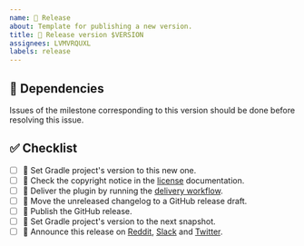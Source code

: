 ```yaml
---
name: 🔖 Release
about: Template for publishing a new version.
title: 🔖 Release version $VERSION
assignees: LVMVRQUXL
labels: release
---
```


## 🔗 Dependencies

Issues of the milestone corresponding to this version should be done before resolving this issue.

## ✅ Checklist

- [ ] 🔖 Set Gradle project's version to this new one.
- [ ] 📄 Check the copyright notice in the [license] documentation.
- [ ] 🚀 Deliver the plugin by running the [delivery workflow].
- [ ] 📝 Move the unreleased changelog to a GitHub release draft.
- [ ] 🔖 Publish the GitHub release.
- [ ] 🔖 Set Gradle project's version to the next snapshot.
- [ ] 📝 Announce this release on [Reddit], [Slack] and [Twitter].

[delivery workflow]: https://github.com/kotools/samples/actions/workflows/delivery.yml
[license]: https://github.com/kotools/samples/blob/main/LICENSE.txt
[maven central]: https://s01.oss.sonatype.org
[reddit]: https://www.reddit.com/r/Kotlin
[slack]: https://kotlinlang.slack.com/archives/C05H0L1LD25
[twitter]: https://twitter.com/kotools_org
